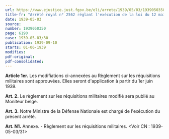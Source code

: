 ```yaml
---
url: https://www.ejustice.just.fgov.be/eli/arrete/1939/05/03/1939050350/justel
title-fr: "Arrêté royal n° 2562 réglant l'exécution de la loi du 12 mai 1927 sur les réquisitions militaires."
date: 1939-05-03
source:
number: 1939050350
page: 6190
case: 1939-05-03/30
publication: 1939-09-10
starts: 01-06-1939
modifies:
pdf-original:
pdf-consolidated:
---
```


**Article 1er.** Les modifiations ci-annexées au Règlement sur les réquisitions militaires sont approuvées. Elles seront d'application à partir du 1er juin 1939.

**Art. 2.** Le règlement sur les réquisitions militaires modifié sera publié au Moniteur belge.

**Art. 3.** Notre Ministre de la Défense Nationale est chargé de l'exécution du présent arrêté.

**Art. N1.** Annexe. - Règlement sur les réquisitions militaires. <Voir CN : 1939-05-03/31>
